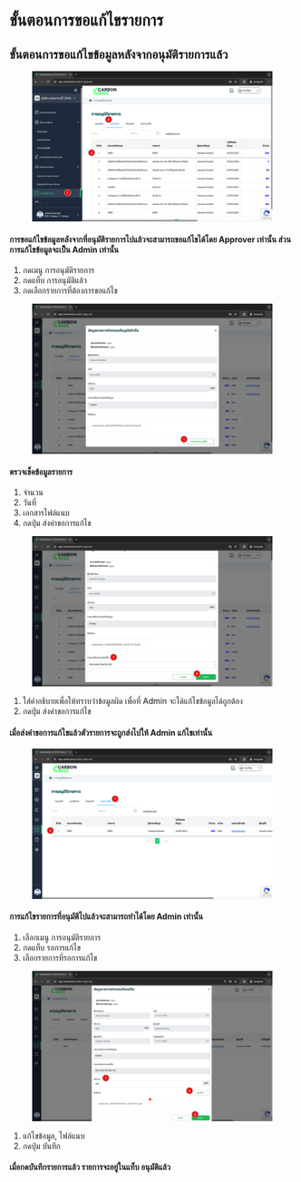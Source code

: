 # ขั้นตอนการขอแก้ไขรายการ

## **ขั้นตอนการขอแก้ไขข้อมูลหลังจากอนุมัติรายการแล้ว**

<figure><img src="../../.gitbook/assets/image (7) (1).png" alt=""><figcaption></figcaption></figure>

#### การขอแก้ไขข้อมูลหลังจากที่อนุมัติรายการไปแล้วจะสามารถขอแก้ไขได้โดย Approver เท่านั้น ส่วนการแก้ไขข้อมูลจะเป็น Admin เท่านั้น

1. กดเมนู การอนุมัติรายการ
2. กดแท็บ การอนุมัติแล้ว
3. กดเลือกรายการที่ต้องการขอแก้ไข



<figure><img src="../../.gitbook/assets/image (8) (1).png" alt=""><figcaption></figcaption></figure>

#### ตรวจเช็คข้อมูลรายการ

1. จำนวน
2. วันที่
3. เอกสารไฟล์แนบ
4. กดปุ่ม ส่งคำขอการแก้ไข



<figure><img src="../../.gitbook/assets/image (9) (1).png" alt=""><figcaption></figcaption></figure>

1. ใส่คำอธิบายเพื่อให้ทราบว่าข้อมูลผิด เพื่อที่ Admin จะได้แก้ไขข้อมูลได้ถูกต้อง
2. กดปุ่ม ส่งคำขอการแก้ไข

#### เมื่อส่งคำขอการแก้ไขแล้วตัวรายการจะถูกส่งไปให้ Admin แก้ไขเท่านั้น



<figure><img src="../../.gitbook/assets/image (10) (1).png" alt=""><figcaption></figcaption></figure>

#### การแก้ไขรายการที่อนุมัติไปแล้วจะสามารถทำได้โดย Admin เท่านั้น

1. เลือกเมนู การอนุมัติรายการ
2. กดแท็บ รอการแก้ไข
3. เลือกรายการที่รอการแก้ไข



<figure><img src="../../.gitbook/assets/image (11) (1).png" alt=""><figcaption></figcaption></figure>

1. แก้ไขข้อมูล, ไฟล์แนบ
2. กดปุ่ม บันทึก

#### เมื่อกดบันทึกรายการแล้ว รายการจะอยู่ในแท็บ อนุมัติแล้ว
